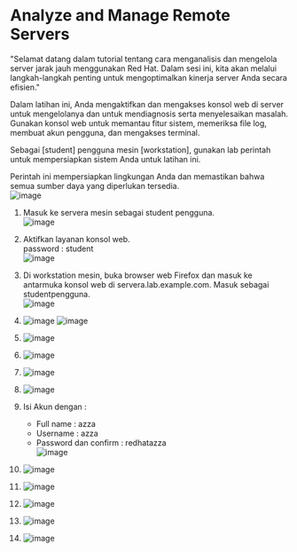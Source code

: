 # Analyze and Manage Remote Servers  
"Selamat datang dalam tutorial tentang cara menganalisis dan mengelola server jarak jauh menggunakan Red Hat. Dalam sesi ini, kita akan melalui langkah-langkah penting untuk mengoptimalkan kinerja server Anda secara efisien."  

Dalam latihan ini, Anda mengaktifkan dan mengakses konsol web di server untuk mengelolanya dan untuk mendiagnosis serta menyelesaikan masalah.  
Gunakan konsol web untuk memantau fitur sistem, memeriksa file log, membuat akun pengguna, dan mengakses terminal.

Sebagai [student] pengguna mesin [workstation], gunakan lab perintah untuk mempersiapkan sistem Anda untuk latihan ini.

Perintah ini mempersiapkan lingkungan Anda dan memastikan bahwa semua sumber daya yang diperlukan tersedia.  
 ![image](https://github.com/Azzadlyh/PRAKTIKUM-SISTEM-OPERASI-AZZA-ADLIYAH-TK4B/assets/126213404/34f5a26a-293c-49e4-b97c-ac96f188da90)  
 
1. Masuk ke servera mesin sebagai student pengguna.  
![image](https://github.com/Azzadlyh/PRAKTIKUM-SISTEM-OPERASI-AZZA-ADLIYAH-TK4B/assets/126213404/ec522d09-c94b-4a41-b0b5-aeef5fd9ac20)  

2. Aktifkan layanan konsol web.  
   password : student   
![image](https://github.com/Azzadlyh/PRAKTIKUM-SISTEM-OPERASI-AZZA-ADLIYAH-TK4B/assets/126213404/3e581560-412f-49b2-8886-9ee18878081a)  
  
3. Di workstation mesin, buka browser web Firefox dan masuk ke antarmuka konsol web di servera.lab.example.com. Masuk sebagai studentpengguna.  
![image](https://github.com/Azzadlyh/PRAKTIKUM-SISTEM-OPERASI-AZZA-ADLIYAH-TK4B/assets/126213404/c3a809bc-2f6a-47c9-854d-f7836106feff)

4. ![image](https://github.com/Azzadlyh/PRAKTIKUM-SISTEM-OPERASI-AZZA-ADLIYAH-TK4B/assets/126213404/8b83aaac-9dea-4af5-9d9f-207d641647a5)  ![image](https://github.com/Azzadlyh/PRAKTIKUM-SISTEM-OPERASI-AZZA-ADLIYAH-TK4B/assets/126213404/fa3da596-2dbe-48b0-ab6c-95e7416345fe)

5. ![image](https://github.com/Azzadlyh/PRAKTIKUM-SISTEM-OPERASI-AZZA-ADLIYAH-TK4B/assets/126213404/35c88b86-8722-4b45-984b-0da778949a6b)

6. ![image](https://github.com/Azzadlyh/PRAKTIKUM-SISTEM-OPERASI-AZZA-ADLIYAH-TK4B/assets/126213404/5bd6d144-1d03-4e03-bb24-60b3c1af88e1)  

7. ![image](https://github.com/Azzadlyh/PRAKTIKUM-SISTEM-OPERASI-AZZA-ADLIYAH-TK4B/assets/126213404/13f7b504-b66f-4557-b26f-4ffb92a185ee)

8. ![image](https://github.com/Azzadlyh/PRAKTIKUM-SISTEM-OPERASI-AZZA-ADLIYAH-TK4B/assets/126213404/91a815c4-f455-40e6-8cc7-7ce9562f1b42)

9. Isi Akun dengan :  
   - Full name : azza  
   - Username  : azza  
   - Password dan confirm : redhatazza  
![image](https://github.com/Azzadlyh/PRAKTIKUM-SISTEM-OPERASI-AZZA-ADLIYAH-TK4B/assets/126213404/0e20a096-3156-4819-9b90-c497ce389190)  

10. ![image](https://github.com/Azzadlyh/PRAKTIKUM-SISTEM-OPERASI-AZZA-ADLIYAH-TK4B/assets/126213404/7527b7d5-0611-4dab-873a-edd503efd0a7)

11. ![image](https://github.com/Azzadlyh/PRAKTIKUM-SISTEM-OPERASI-AZZA-ADLIYAH-TK4B/assets/126213404/e0a0927b-9639-4d35-8f39-a9b4c68278e9)

12. ![image](https://github.com/Azzadlyh/PRAKTIKUM-SISTEM-OPERASI-AZZA-ADLIYAH-TK4B/assets/126213404/f073881d-bf0a-40f8-8315-7338e3bbca33)

13. ![image](https://github.com/Azzadlyh/PRAKTIKUM-SISTEM-OPERASI-AZZA-ADLIYAH-TK4B/assets/126213404/c3d1fde8-ea0d-42c4-bc20-cffeed8b7d7f)

14. ![image](https://github.com/Azzadlyh/PRAKTIKUM-SISTEM-OPERASI-AZZA-ADLIYAH-TK4B/assets/126213404/213f50f7-5ab7-47df-ac0e-d2e015888f25)  













